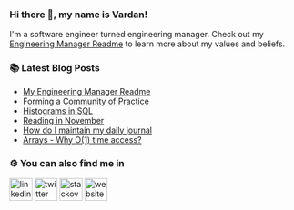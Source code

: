 ### Hi there 👋, my name is Vardan!

I'm a software engineer turned engineering manager. 
Check out my [Engineering Manager Readme](https://vtorosyan.github.io/engineering-manager-readme/) to learn more about my values and beliefs.

### 📚 Latest Blog Posts

* [My Engineering Manager Readme](https://vtorosyan.github.io/engineering-manager-readme/) 
* [Forming a Community of Practice](https://vtorosyan.github.io/community-of-practice/)
* [Histograms in SQL](https://vtorosyan.github.io/histograms-sql/)
* [Reading in November](https://vtorosyan.github.io/reading-in-november/)
* [How do I maintain my daily journal](https://vtorosyan.github.io/how-do-i-organize-my-day/)
* [Arrays - Why O(1) time access?](https://vtorosyan.github.io/arrays-why-constant-time-access/) 

### ⚙️ You can also find me in

[<img src='https://cdn.jsdelivr.net/npm/simple-icons@3.0.1/icons/linkedin.svg' alt='linkedin' height='40'>](https://www.linkedin.com/in/vtorosyan/)  [<img src='https://cdn.jsdelivr.net/npm/simple-icons@3.0.1/icons/twitter.svg' alt='twitter' height='40'>](https://twitter.com/vtorosy)  [<img src='https://cdn.jsdelivr.net/npm/simple-icons@3.0.1/icons/stackoverflow.svg' alt='stackoverflow' height='40'>](https://stackoverflow.com/users/1534407)  [<img src='https://cdn.jsdelivr.net/npm/simple-icons@3.0.1/icons/icloud.svg' alt='website' height='40'>](https://vtorosyan.github.io/)



